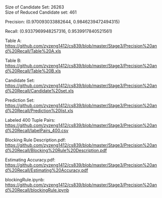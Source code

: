 Size of Candidate Set: 26263  
Size of Reduced Candidate set: 461  

Precision: (0.970093033882644, 0.9846239472494315)

Recall: (0.9337969948257316, 0.9539917840521561)

Table A: https://github.com/zyzeng1412/cs839/blob/master/Stage3/Precision%20and%20Recall/Table%20A.xls  

Table B: https://github.com/zyzeng1412/cs839/blob/master/Stage3/Precision%20and%20Recall/Table%20B.xls  

Candidate Set: https://github.com/zyzeng1412/cs839/blob/master/Stage3/Precision%20and%20Recall/Candidate%20set.xls  

Prediction Set: https://github.com/zyzeng1412/cs839/blob/master/Stage3/Precision%20and%20Recall/Prediction%20list.xls  

Labeled 400 Tuple Pairs: https://github.com/zyzeng1412/cs839/blob/master/Stage3/Precision%20and%20Recall/labelPairs_400.csv

Blocking Rule Description.pdf: https://github.com/zyzeng1412/cs839/blob/master/Stage3/Precision%20and%20Recall/Blocking%20Rule%20Description.pdf

Estimating Accuracy.pdf: https://github.com/zyzeng1412/cs839/blob/master/Stage3/Precision%20and%20Recall/Estimating%20Accuracy.pdf

blockingRule.ipynb: https://github.com/zyzeng1412/cs839/blob/master/Stage3/Precision%20and%20Recall/blockingRule.ipynb
